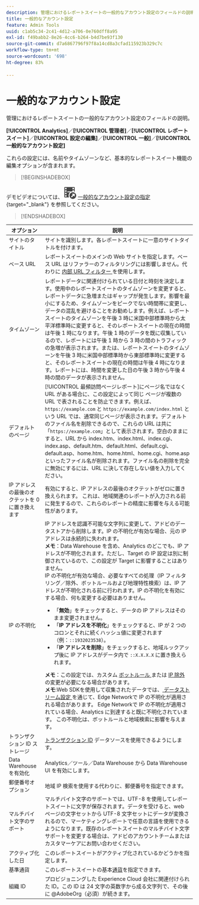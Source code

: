 ```yaml
---
description: 管理におけるレポートスイートの一般的なアカウント設定のフィールドの説明。
title: 一般的なアカウント設定
feature: Admin Tools
uuid: c1ab5c34-2c41-4d12-a706-0e760dff8a95
exl-id: f49babb2-8e26-4cc6-b264-b4d7be93f130
source-git-commit: d7a6867796f97f8a14cd8a3cfad115923b329c7c
workflow-type: tm+mt
source-wordcount: '698'
ht-degree: 83%

---
```


# 一般的なアカウント設定

管理におけるレポートスイートの一般的なアカウント設定のフィールドの説明。

**[!UICONTROL Analytics]**／**[!UICONTROL 管理者]**／**[!UICONTROL レポートスイート]**／**[!UICONTROL 設定の編集]**／**[!UICONTROL 一般]**／**[!UICONTROL 一般的なアカウント設定]**

これらの設定には、名前やタイムゾーンなど、基本的なレポートスイート機能の編集オプションが含まれます。


>[!BEGINSHADEBOX]

デモビデオについては、![VideoCheckedOut](/help/assets/icons/VideoCheckedOut.svg) [ 一般的なアカウント設定の指定 ](https://video.tv.adobe.com/v/332330/?quality=12&learn=on){target="_blank"} を参照してください。

>[!ENDSHADEBOX]

| オプション | 説明 |
|--- |--- |
| サイトのタイトル | サイトを識別します。各レポートスイートに一意のサイトタイトルを付けます。 |
| ベース URL | レポートスイートのメインの Web サイトを指定します。ベース URL はリファラーのフィルタリングには影響しません。代わりに [ 内部 URL フィルター ](/help/admin/admin/c-manage-report-suites/c-edit-report-suites/general/internal-url-filter-admin.md) を使用します。 |
| タイムゾーン | レポートデータに関連付けられている日付と時刻を決定します。使用中のレポートスイートのタイムゾーンを変更すると、レポートデータに急増またはギャップが発生します。影響を最小にするため、タイムゾーンをピークでない時間帯に変更し、データの混乱を避けることをお勧めします。例えば、レポートスイートのタイムゾーンを午後 3 時に米国中部標準時から太平洋標準時に変更すると、そのレポートスイートの現在の時間は午後 1 時になります。午後 1 時のデータを既に収集しているので、レポートには午後 1 時から 3 時の間のトラフィックの急増が表示されます。または、レポートスイートのタイムゾーンを午後 3 時に米国中部標準時から東部標準時に変更すると、そのレポートスイートの現在の時間は午後 4 時になります。レポートには、時間を変更した日の午後 3 時から午後 4 時の間のデータが表示されません。 |
| デフォルトのページ | [!UICONTROL 最頻訪問ページレポート]にページ名ではなく URL がある場合に、この設定によって同じ ページが複数の URL で表されることを防止できます。例えば、`https://example.com` と `https://example.com/index.html` という URL では、通常同じページが表示されます。デフォルトのファイル名を削除できるので、これらの URL は共に「`https://example.com`」として表示されます。空白のままにすると、URL から index.htm、index.html、index.cgi、index.asp、default.htm、default.html、default.cgi、default.asp、home.htm、home.html、home.cgi、home.asp といったファイル名が削除されます。ファイル名の削除を完全に無効にするには、URL に決して存在しない値を入力してください。 |
| IP アドレスの最後のオクテットを 0 に置き換えます | 有効にすると、IP アドレスの最後のオクテットがゼロに置き換えられます。 これは、地域関連のレポートが入力される前に発生するので、これらのレポートの精度に影響を与える可能性があります。 |
| IP の不明化 | IP アドレスを認識不可能な文字列に変更して、アドビのデータストアから削除します。IP の不明化が有効な場合、元の IP アドレスは永続的に失われます。<br> **メモ**：Data Warehouse を含め、Analytics のどこでも、IP アドレスが不明化されます。ただし、Target の IP 設定は別に制御されているので、この設定が Target に影響することはありません。<br>IP の不明化が有効な場合、必要なすべての処理（IP フィルタリング／除外、ボットルールおよび地理特性検索）は、IP アドレスが不明化される前に行われます。IP の不明化を有効にする場合、何も変更する必要はありません。<ul><li>「**無効**」をチェックすると、データの IP アドレスはそのまま変更されません。</li><li>「**IP アドレスを不明化**」をチェックすると、IP が 2 つのコロンとそれに続くハッシュ値に変更されます（例：`::1932023538`）。</li><li>「**IP アドレスを削除**」をチェックすると、地域ルックアップ後に IP アドレスがデータ内で `::X.X.X.X` に置き換えられます。</li></ul>**メモ**：この設定では、カスタム [ ボットルール ](/help/admin/admin/c-manage-report-suites/c-edit-report-suites/general/bot-removal/bot-rules.md) または [IP 除外 ](/help/admin/admin/exclude-ip.md) の変更が必要になる場合があります。<br> **メモ**:Web SDKを使用して収集されたデータでは、[ データストリーム設定 ](https://experienceleague.adobe.com/docs/experience-platform/datastreams/configure.html?lang=ja#@advanced-options) を通じて、Edge Networkで IP の不明化が適用される場合があります。 Edge Networkで IP の不明化が適用されている場合、Analytics に到達すると既に不明化されています。 この不明化は、ボットルールと地域検索に影響を与えます。 |
| トランザクション ID ストレージ | [トランザクション ID](/help/import/data-sources/transactionid.md) データソースを使用できるようにします。 |
| Data Warehouse を有効化 | Analytics／ツール／Data Warehouse から Data Warehouse UI を有効にします。 |
| 郵便番号オプション | 地域 IP 検索を使用する代わりに、郵便番号を指定できます。 |
| マルチバイト文字のサポート | マルチバイト文字のサポートでは、UTF-8 を使用してレポートスイートに文字が保存されます。データを受けると、web ページの文字セットから UTF-8 文字セットにデータが変換されるので、マーケティングレポートで任意の言語を使用できるようになります。既存のレポートスイートのマルチバイト文字サポートを変更する場合は、アドビのアカウントチームまたはカスタマーケアにお問い合わせください。 |
| アクティブ化した日 | このレポートスイートがアクティブ化されているかどうかを指定します。 |
| 基準通貨 | このレポートスイートの基本[通貨](https://experienceleague.adobe.com/docs/analytics/implementation/vars/config-vars/currencycode.html?lang=ja)を指定できます。 |
| 組織 ID | プロビジョニングした Experience Cloud 会社に関連付けられた ID。この ID は 24 文字の英数字から成る文字列で、その後に @AdobeOrg（必須）が続きます。 |
